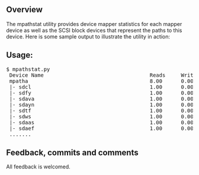 ## Overview

The mpathstat utility provides device mapper statistics for each mapper device as well as the SCSI block devices that represent the paths to this device. Here is some sample output to illustrate the utility in action:

## Usage:
<pre>
$ mpathstat.py
 Device Name                                  Reads     Writes    KBytesR/S  KBytesW/S  Await   
 mpatha                                       8.00      0.00      4096.00    0.00       4.88    
 |- sdcl                                      1.00      0.00      512.00     0.00       4.00    
 |- sdfy                                      1.00      0.00      512.00     0.00       5.00    
 |- sdava                                     1.00      0.00      512.00     0.00       7.00    
 |- sdayn                                     1.00      0.00      512.00     0.00       4.00    
 |- sdtf                                      1.00      0.00      512.00     0.00       5.00    
 |- sdws                                      1.00      0.00      512.00     0.00       4.00    
 |- sdaas                                     1.00      0.00      512.00     0.00       5.00    
 |- sdaef                                     1.00      0.00      512.00     0.00       5.00    
 .......
</pre>

## Feedback, commits and comments

All feedback is welcomed.


